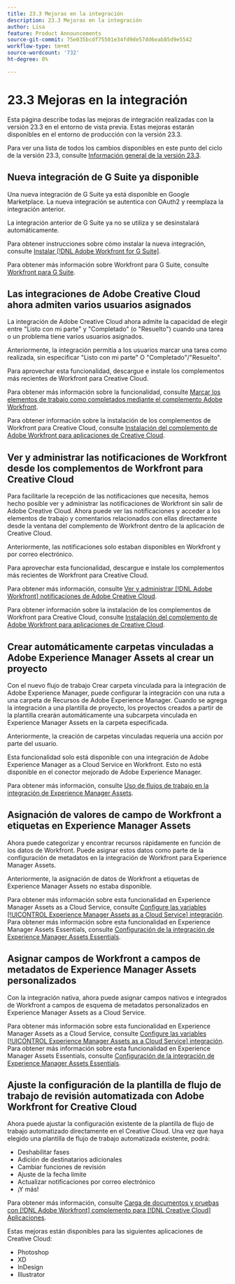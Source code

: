 ```yaml
---
title: 23.3 Mejoras en la integración
description: 23.3 Mejoras en la integración
author: Lisa
feature: Product Announcements
source-git-commit: 75e035bcdf75501e34fd9de57dd6eab85d9e5542
workflow-type: tm+mt
source-wordcount: '732'
ht-degree: 0%

---
```


# 23.3 Mejoras en la integración

Esta página describe todas las mejoras de integración realizadas con la versión 23.3 en el entorno de vista previa. Estas mejoras estarán disponibles en el entorno de producción con la versión 23.3.

Para ver una lista de todos los cambios disponibles en este punto del ciclo de la versión 23.3, consulte [Información general de la versión 23.3](/help/quicksilver/product-announcements/product-releases/23.3-release-activity/23-3-release-overview.md).

## Nueva integración de G Suite ya disponible

Una nueva integración de G Suite ya está disponible en Google Marketplace. La nueva integración se autentica con OAuth2 y reemplaza la integración anterior.

La integración anterior de G Suite ya no se utiliza y se desinstalará automáticamente.

Para obtener instrucciones sobre cómo instalar la nueva integración, consulte [Instalar [!DNL Adobe Workfront for G Suite]](/help/quicksilver/workfront-integrations-and-apps/workfront-for-g-suite/install-workfront-for-gsuite.md).

Para obtener más información sobre Workfront para G Suite, consulte [Workfront para G Suite](/help/quicksilver/workfront-integrations-and-apps/workfront-for-g-suite/workfront-for-gsuite.md).

## Las integraciones de Adobe Creative Cloud ahora admiten varios usuarios asignados

La integración de Adobe Creative Cloud ahora admite la capacidad de elegir entre &quot;Listo con mi parte&quot; y &quot;Completado&quot; (o &quot;Resuelto&quot;) cuando una tarea o un problema tiene varios usuarios asignados.

Anteriormente, la integración permitía a los usuarios marcar una tarea como realizada, sin especificar &quot;Listo con mi parte&quot; O &quot;Completado&quot;/&quot;Resuelto&quot;.

Para aprovechar esta funcionalidad, descargue e instale los complementos más recientes de Workfront para Creative Cloud.

Para obtener más información sobre la funcionalidad, consulte [Marcar los elementos de trabajo como completados mediante el complemento Adobe Workfront](/help/quicksilver/workfront-integrations-and-apps/adobe-workfront-for-creative-cloud/wf-cc-complete.md).

Para obtener información sobre la instalación de los complementos de Workfront para Creative Cloud, consulte [Instalación del complemento de Adobe Workfront para aplicaciones de Creative Cloud](/help/quicksilver/workfront-integrations-and-apps/adobe-workfront-for-creative-cloud/wf-cc-install-toc.md).

## Ver y administrar las notificaciones de Workfront desde los complementos de Workfront para Creative Cloud

Para facilitarle la recepción de las notificaciones que necesita, hemos hecho posible ver y administrar las notificaciones de Workfront sin salir de Adobe Creative Cloud. Ahora puede ver las notificaciones y acceder a los elementos de trabajo y comentarios relacionados con ellas directamente desde la ventana del complemento de Workfront dentro de la aplicación de Creative Cloud.

Anteriormente, las notificaciones solo estaban disponibles en Workfront y por correo electrónico.

Para aprovechar esta funcionalidad, descargue e instale los complementos más recientes de Workfront para Creative Cloud.

Para obtener más información, consulte [Ver y administrar [!DNL Adobe Workfront] notificaciones de Adobe Creative Cloud](/help/quicksilver/workfront-integrations-and-apps/adobe-workfront-for-creative-cloud/wf-cc-notifications.md).

Para obtener información sobre la instalación de los complementos de Workfront para Creative Cloud, consulte [Instalación del complemento de Adobe Workfront para aplicaciones de Creative Cloud](/help/quicksilver/workfront-integrations-and-apps/adobe-workfront-for-creative-cloud/wf-cc-install-toc.md).

<!--

## Improved experience when moving a document to a linked folder with drag and drop

We've added some transparency to the process of dragging and dropping a document into a linked folder. Now, the document that you moved to a linked folder remains in the document list until it has fully moved. The document options are disabled, but you can still open the document for view while it is moving. When the document has completed the transfer, it disappears from the document list, because it is now fully located in the linked folder.

Previously, documents would immediately disappear from the document list, before they had finished moving to the linked folder.

For more information, see [Link documents from external applications](/help/quicksilver/documents/adding-documents-to-workfront/link-documents-from-external-apps.md).

-->

## Crear automáticamente carpetas vinculadas a Adobe Experience Manager Assets al crear un proyecto

Con el nuevo flujo de trabajo Crear carpeta vinculada para la integración de Adobe Experience Manager, puede configurar la integración con una ruta a una carpeta de Recursos de Adobe Experience Manager. Cuando se agrega la integración a una plantilla de proyecto, los proyectos creados a partir de la plantilla crearán automáticamente una subcarpeta vinculada en Experience Manager Assets en la carpeta especificada.

Anteriormente, la creación de carpetas vinculadas requería una acción por parte del usuario.

Esta funcionalidad solo está disponible con una integración de Adobe Experience Manager as a Cloud Service en Workfront. Esto no está disponible en el conector mejorado de Adobe Experience Manager.

Para obtener más información, consulte [Uso de flujos de trabajo en la integración de Experience Manager Assets](/help/quicksilver/documents/adobe-workfront-for-experience-manager-assets-essentials/use-aem-workflows.md).

## Asignación de valores de campo de Workfront a etiquetas en Experience Manager Assets

Ahora puede categorizar y encontrar recursos rápidamente en función de los datos de Workfront. Puede asignar estos datos como parte de la configuración de metadatos en la integración de Workfront para Experience Manager Assets.

Anteriormente, la asignación de datos de Workfront a etiquetas de Experience Manager Assets no estaba disponible.

Para obtener más información sobre esta funcionalidad en Experience Manager Assets as a Cloud Service, consulte [Configure las variables [!UICONTROL Experience Manager Assets as a Cloud Service] integración](/help/quicksilver/administration-and-setup/configure-integrations/configure-aacs-integration.md).
Para obtener más información sobre esta funcionalidad en Experience Manager Assets Essentials, consulte [Configuración de la integración de Experience Manager Assets Essentials](/help/quicksilver/documents/adobe-workfront-for-experience-manager-assets-essentials/setup-asset-essentials.md).

## Asignar campos de Workfront a campos de metadatos de Experience Manager Assets personalizados

Con la integración nativa, ahora puede asignar campos nativos e integrados de Workfront a campos de esquema de metadatos personalizados en Experience Manager Assets as a Cloud Service.

Para obtener más información sobre esta funcionalidad en Experience Manager Assets as a Cloud Service, consulte [Configure las variables [!UICONTROL Experience Manager Assets as a Cloud Service] integración](/help/quicksilver/administration-and-setup/configure-integrations/configure-aacs-integration.md).
Para obtener más información sobre esta funcionalidad en Experience Manager Assets Essentials, consulte [Configuración de la integración de Experience Manager Assets Essentials](/help/quicksilver/documents/adobe-workfront-for-experience-manager-assets-essentials/setup-asset-essentials.md).

## Ajuste la configuración de la plantilla de flujo de trabajo de revisión automatizada con Adobe Workfront for Creative Cloud

Ahora puede ajustar la configuración existente de la plantilla de flujo de trabajo automatizado directamente en el Creative Cloud. Una vez que haya elegido una plantilla de flujo de trabajo automatizada existente, podrá:

* Deshabilitar fases
* Adición de destinatarios adicionales
* Cambiar funciones de revisión
* Ajuste de la fecha límite
* Actualizar notificaciones por correo electrónico
* ¡Y más!

Para obtener más información, consulte [Carga de documentos y pruebas con [!DNL Adobe Workfront] complemento para [!DNL Creative Cloud] Aplicaciones](/help/quicksilver/workfront-integrations-and-apps/adobe-workfront-for-creative-cloud/wf-cc-docs-proofs-toc.md).

Estas mejoras están disponibles para las siguientes aplicaciones de Creative Cloud:

* Photoshop
* XD
* InDesign
* Illustrator
